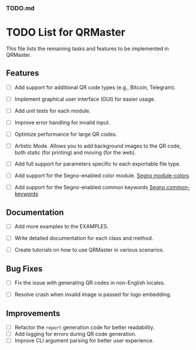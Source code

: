 
### **TODO.md**


# TODO List for QRMaster

This file lists the remaining tasks and features to be implemented in QRMaster.


## Features

- [ ] Add support for additional QR code types (e.g., Bitcoin, Telegram).
- [ ] Implement graphical user interface (GUI) for easier usage.
- [ ] Add unit tests for each module.
- [ ] Improve error handling for invalid input.
- [ ] Optimize performance for large QR codes.
- [ ] Artistic Mode. Allows you to add background images to the QR code, both static (for printing) and moving (for the web).
- [ ] Add full support for parameters specific to each exportable file type.
- [ ] Add support for the Segno-enabled color module. [Segno module-colors](https://segno.readthedocs.io/en/stable/api.html#module-colors)
- [ ] Add support for the Segno-enabled common keywords [Segno common-keywords](https://segno.readthedocs.io/en/stable/api.html#common-keywords)


## Documentation

- [ ] Add more examples to the EXAMPLES.
- [ ] Write detailed documentation for each class and method.
- [ ] Create tutorials on how to use QRMaster in various scenarios.


## Bug Fixes

- [ ] Fix the issue with generating QR codes in non-English locales.
- [ ] Resolve crash when invalid image is passed for logo embedding.


## Improvements

- [ ] Refactor the `report` generation code for better readability.
- [ ] Add logging for errors during QR code generation.
- [ ] Improve CLI argument parsing for better user experience.
